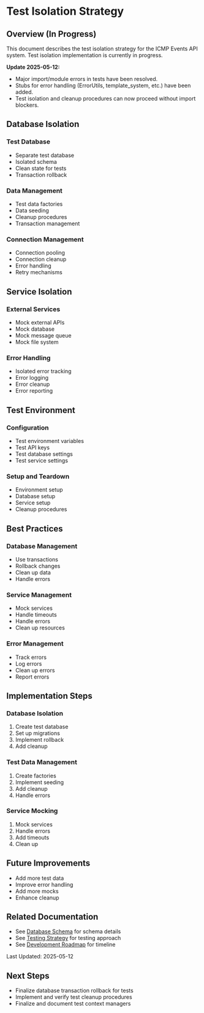 # Test Isolation Strategy

## Overview (In Progress)
This document describes the test isolation strategy for the ICMP Events API system. Test isolation implementation is currently in progress.

**Update 2025-05-12:**
- Major import/module errors in tests have been resolved.
- Stubs for error handling (ErrorUtils, template_system, etc.) have been added.
- Test isolation and cleanup procedures can now proceed without import blockers.

## Database Isolation

### Test Database
- Separate test database
- Isolated schema
- Clean state for tests
- Transaction rollback

### Data Management
- Test data factories
- Data seeding
- Cleanup procedures
- Transaction management

### Connection Management
- Connection pooling
- Connection cleanup
- Error handling
- Retry mechanisms

## Service Isolation

### External Services
- Mock external APIs
- Mock database
- Mock message queue
- Mock file system

### Error Handling
- Isolated error tracking
- Error logging
- Error cleanup
- Error reporting

## Test Environment

### Configuration
- Test environment variables
- Test API keys
- Test database settings
- Test service settings

### Setup and Teardown
- Environment setup
- Database setup
- Service setup
- Cleanup procedures

## Best Practices

### Database Management
- Use transactions
- Rollback changes
- Clean up data
- Handle errors

### Service Management
- Mock services
- Handle timeouts
- Handle errors
- Clean up resources

### Error Management
- Track errors
- Log errors
- Clean up errors
- Report errors

## Implementation Steps

### Database Isolation
1. Create test database
2. Set up migrations
3. Implement rollback
4. Add cleanup

### Test Data Management
1. Create factories
2. Implement seeding
3. Add cleanup
4. Handle errors

### Service Mocking
1. Mock services
2. Handle errors
3. Add timeouts
4. Clean up

## Future Improvements
- Add more test data
- Improve error handling
- Add more mocks
- Enhance cleanup

## Related Documentation
- See [Database Schema](database_schema.md) for schema details
- See [Testing Strategy](testing_strategy.md) for testing approach
- See [Development Roadmap](development_roadmap.md) for timeline

Last Updated: 2025-05-12

## Next Steps
- Finalize database transaction rollback for tests
- Implement and verify test cleanup procedures
- Finalize and document test context managers